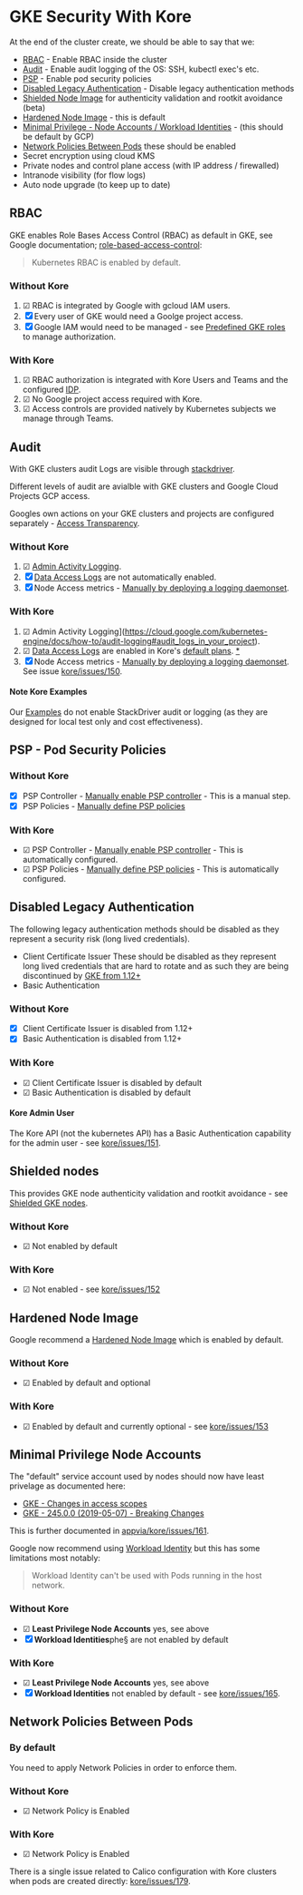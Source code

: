 # GKE Security With Kore

At the end of the cluster create, we should be able to say that we:

+ [RBAC](#rbac) - Enable RBAC inside the cluster
+ [Audit](#audit) - Enable audit logging of the OS: SSH, kubectl exec's etc.
+ [PSP](#psp-pod-security-policy) - Enable pod security policies
+ [Disabled Legacy Authentication](#disabled-legacy-authentication) - Disable legacy authentication methods
+ [Shielded Node Image](#shielded-nodes) for authenticity validation and rootkit avoidance (beta)
+ [Hardened Node Image](#hardened-image-node) - this is default
+ [Minimal Privilege - Node Accounts / Workload Identities](#minimal-privilege-node-accounts) - (this should be default by GCP)
+ [Network Policies Between Pods](#network-policies-between-pods) these should be enabled
+ Secret encryption using cloud KMS
+ Private nodes and control plane access (with IP address / firewalled)
+ Intranode visibility (for flow logs)
+ Auto node upgrade (to keep up to date)

## RBAC

GKE enables Role Bases Access Control (RBAC) as default in GKE, see Google documentation; [role-based-access-control](https://cloud.google.com/kubernetes-engine/docs/how-to/role-based-access-control):

> Kubernetes RBAC is enabled by default.

### Without Kore

1. &#x2611; RBAC is integrated by Google with gcloud IAM users.
1. &#x2612; Every user of GKE would need a Goolge project access.
1. &#x2612; Google IAM would need to be managed - see [Predefined GKE roles](https://cloud.google.com/kubernetes-engine/docs/how-to/iam#predefined) to manage authorization.

### With Kore

1. &#x2611; RBAC authorization is integrated with Kore Users and Teams and the configured [IDP](./idp.md).
1. &#x2611; No Google project access required with Kore.
1. &#x2611; Access controls are provided natively by Kubernetes subjects we manage through Teams.

## Audit

With GKE clusters audit Logs are visible through [stackdriver](https://cloud.google.com/stackdriver).

Different levels of audit are avialble with GKE clusters and Google Cloud Projects GCP access.

Googles own actions on your GKE clusters and projects are configured separately - [Access Transparency](https://cloud.google.com/logging/docs/audit/access-transparency-overview).

### Without Kore

1. &#x2611; [Admin Activity Logging](https://cloud.google.com/kubernetes-engine/docs/how-to/audit-logging#audit_logs_in_your_project).
1. &#x2612; [Data Access Logs](https://cloud.google.com/logging/docs/audit/configure-data-access) are not automatically enabled.
1. &#x2612; Node Access metrics - [Manually by deploying a logging daemonset](https://cloud.google.com/kubernetes-engine/docs/how-to/linux-auditd-logging#deploying_the_logging_daemonset).


### With Kore

1. &#x2611; Admin Activity Logging](https://cloud.google.com/kubernetes-engine/docs/how-to/audit-logging#audit_logs_in_your_project).
1. &#x2611; [Data Access Logs](https://cloud.google.com/logging/docs/audit/configure-data-access) are enabled in Kore's [default plans](https://github.com/appvia/kore/blob/a6a1c3e38bdd2b83150cc8eb5434d7303b6498b3/pkg/kore/assets/plans.go#L67-L68). [*](#note-kore-examples)
1. &#x2612; Node Access metrics - [Manually by deploying a logging daemonset](https://cloud.google.com/kubernetes-engine/docs/how-to/linux-auditd-logging#deploying_the_logging_daemonset). See issue [kore/issues/150](https://github.com/appvia/kore/issues/150).

#### Note Kore Examples

Our [Examples](./examples/) do not enable StackDriver audit or logging (as they are designed for local test only and cost effectiveness).

## PSP - Pod Security Policies

### Without Kore

- &#x2612; PSP Controller - [Manually enable PSP controller](https://cloud.google.com/kubernetes-engine/docs/how-to/pod-security-policies#enabling_podsecuritypolicy_controller) - This is a manual step.
- &#x2612; PSP Policies - [Manually define PSP policies](https://cloud.google.com/kubernetes-engine/docs/how-to/pod-security-policies#define_policies)

### With Kore

- &#x2611; PSP Controller - [Manually enable PSP controller](https://cloud.google.com/kubernetes-engine/docs/how-to/pod-security-policies#enabling_podsecuritypolicy_controller) - This is automatically configured.
- &#x2611; PSP Policies - [Manually define PSP policies](https://cloud.google.com/kubernetes-engine/docs/how-to/pod-security-policies#define_policies) - This is automatically configured.

## Disabled Legacy Authentication

The following legacy authentication methods should be disabled as they represent a security risk (long lived credentials).
- Client Certificate Issuer
    These should be disabled as they represent long lived credentials that are hard to rotate and as such they are being discontinued by [GKE from 1.12+](https://cloud.google.com/kubernetes-engine/docs/how-to/hardening-your-cluster#restrict_authn_methods)
- Basic Authentication

### Without Kore

- &#x2612; Client Certificate Issuer is disabled from 1.12+
- &#x2612; Basic Authentication is disabled from 1.12+

### With Kore

- &#x2611; Client Certificate Issuer is disabled by default
- &#x2611; Basic Authentication is disabled by default

#### Kore Admin User

The Kore API (not the kubernetes API) has a Basic Authentication capability for the admin user - see [kore/issues/151](https://github.com/appvia/kore/issues/151).

## Shielded nodes

This provides GKE node authenticity validation and rootkit avoidance - see [Shielded GKE nodes](https://cloud.google.com/kubernetes-engine/docs/how-to/shielded-gke-nodes).

### Without Kore

- &#x2611; Not enabled by default

### With Kore

- &#x2611; Not enabled - see [kore/issues/152](https://github.com/appvia/kore/issues/152)

## Hardened Node Image

Google recommend a [Hardened Node Image](https://cloud.google.com/kubernetes-engine/docs/how-to/hardening-your-cluster#containerd) which is enabled by default.

### Without Kore

- &#x2611; Enabled by default and optional

### With Kore

- &#x2611; Enabled by default and currently optional - see [kore/issues/153](https://github.com/appvia/kore/issues/153)

## Minimal Privilege Node Accounts

The "default" service account used by nodes should now have least privelage as documented here:
- [GKE - Changes in access scopes](https://cloud.google.com/kubernetes-engine/docs/how-to/access-scopes#changes)
- [GKE - 245.0.0 (2019-05-07) - Breaking Changes](https://cloud.google.com/sdk/docs/release-notes#breaking_changes_23)

This is further documented in [appvia/kore/issues/161](https://github.com/appvia/kore/issues/161).

Google now recommend using [Workload Identity](https://cloud.google.com/kubernetes-engine/docs/how-to/workload-identity) but this has some limitations most notably:

> Workload Identity can't be used with Pods running in the host network.

### Without Kore

- &#x2611; **Least Privilege Node Accounts** yes, see above
- &#x2612; **Workload Identities**phe§ are not enabled by default

### With Kore

- &#x2611; **Least Privilege Node Accounts** yes, see above
- &#x2612; **Workload Identities** not enabled by default - see [kore/issues/165](https://github.com/appvia/kore/issues/165).

## Network Policies Between Pods

### By default

You need to apply Network Policies in order to enforce them.

### Without Kore

- &#x2611; Network Policy is Enabled

### With Kore

- &#x2611; Network Policy is Enabled

There is a single issue related to Calico configuration with Kore clusters when pods are created directly: [kore/issues/179](https://github.com/appvia/kore/issues/179).
